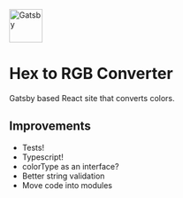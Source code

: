 <img alt="Gatsby" src="https://www.gatsbyjs.org/monogram.svg" width="60" />

# Hex to RGB Converter

Gatsby based React site that converts colors.

## Improvements
- Tests!
- Typescript!
- colorType as an interface?
- Better string validation
- Move code into modules